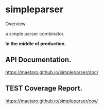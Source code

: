 simpleparser
=============

Overview

a simple parser combinator.

**In the middle of production.**

API Documentation.
------------------

https://maetaro.github.io/simpleparser/doc/


TEST Coverage Report.
---------------------

https://maetaro.github.io/simpleparser/cov/
